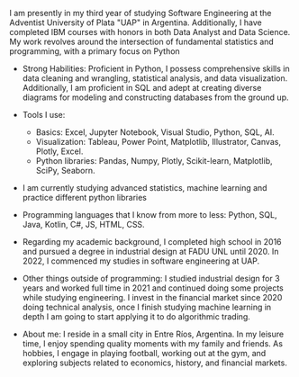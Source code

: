 
I am presently in my third year of studying Software Engineering at the Adventist University of Plata "UAP" in Argentina. Additionally, I have completed IBM courses with honors in both Data Analyst and Data Science. My work revolves around the intersection of fundamental statistics and programming, with a primary focus on Python

- Strong Habilities: Proficient in Python, I possess comprehensive skills in data cleaning and wrangling, statistical analysis, and data visualization. Additionally, I am proficient in SQL and adept at creating diverse diagrams for modeling and constructing databases from the ground up.

- Tools I use:
   * Basics: Excel, Jupyter Notebook, Visual Studio, Python, SQL, AI.
   * Visualization: Tableau, Power Point, Matplotlib, Illustrator, Canvas, Plotly, Excel.
   * Python libraries: Pandas, Numpy, Plotly, Scikit-learn, Matplotlib, SciPy, Seaborn.
    
- I am currently studying advanced statistics, machine learning and practice different python libraries
  
- Programming languages that I know from more to less: Python, SQL, Java, Kotlin, C#, JS, HTML, CSS.
  
- Regarding my academic background, I completed high school in 2016 and pursued a degree in industrial design at FADU UNL until 2020. In 2022, I commenced my studies in software engineering at UAP.

- Other things outside of programming: I studied industrial design for 3 years and worked full time in 2021 and continued doing some projects while studying engineering. I invest in the financial market since 2020 doing technical analysis, once I finish studying machine learning in depth I am going to start applying it to do algorithmic trading.
  
- About me: I reside in a small city in Entre Ríos, Argentina. In my leisure time, I enjoy spending quality moments with my family and friends. As hobbies, I engage in playing football, working out at the gym, and exploring subjects related to economics, history, and financial markets.

  
